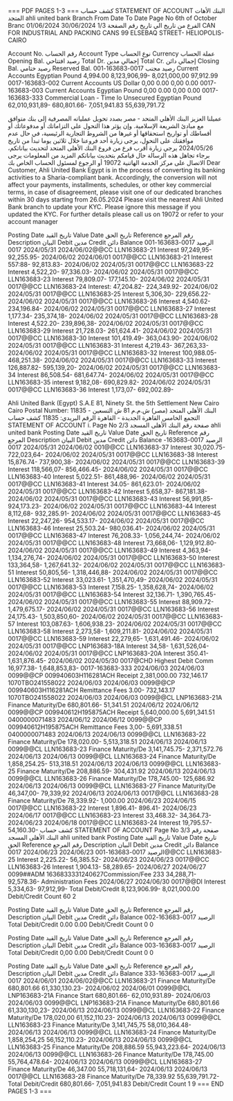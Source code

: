 === PDF PAGES 1-3 ===
كشف حساب
STATEMENT OF ACCOUNT
البنك الأهات المتجد
ahli united bank
Branch
From Date
To Date
Page No
6th of October Branc
01/06/2024
30/06/2024
1/3
الفرع
من تاريخ
الي تاريخ
رقم الصفحة
CAN FOR INDUSTRIAL AND PACKING CANS
99 ELSEBAQ STREET- HELIOPOLIS-CAIRO

Account No.
رقم الحساب
Account Type
نوع الحساب
Currency
عملة الحساب
Opening Bal.
رصيد افتتاحي
Total Dr.
إجمالي مدين
Total Cr.
إجمالي دائن
Closing Bal.
رصيد ختامي
Reserved Bal.
رصيد مجنب
0017-163683-001
Current Accounts
Egyptian Pound
4,994.00
8,123,906,99-
8,021,000,00
97,912.99
0017-163683-002
Current Accounts
US Dollar
0,00
0.00
0,00
0.00
0017-163683-003
Current Accounts
Egyptian Pound
0,00
0.00
0,00
0.00
0017-163683-333
Commercial Loan -
Time lo
Unsecured
Egyptian Pound
62,010,931,89-
680,801.66-
7,051,941.83
55,639,791.72

عميلنا العزيز
البنك الأهلي المتحد - مصر بصدد تحويل عملياته المصرفية إلى بنك متوافق مع مبادئ الشريعة الإسلامية. وإن يؤثر هذا التحول على التزاماتك أو مدفوعاتك أو أقساطك أو
تواريخ استحقاقها أو غيرها من الشروط التجارية الرئيسية، في حال عدم موافقتك على التحول، يرجى زيارة أحد فروعنا خلال ثلاثين يوما تبدأ من تاريخ 2024/05/26
يرجي زيارة أقرب فرع من فروع البنك الأهلى المتحد لتحديث بياناتكم، برجاء تجاهل هذه الرسالة حال قيامكم بتحديث بياناتكم
المزيد من المعلومات يرجى الاتصال على مركز الخدمة الهاتنية 19072 أو الرجوع لمسئول الحساب الخاص بك
Dear Customer,
Ahli United Bank Egypt is in the process of converting its banking activities to a Sharia-compliant bank. Accordingly, the
conversion will not affect your payments, installments, schedules, or other key commercial terms, in case of disagreement,
please visit one of our dedicated branches within 30 days starting from 26.05.2024
Please visit the nearest Ahli United Bank branch to update your KYC. Please ignore this message if you updated the KYC.
For further details please call us on 19072 or refer to your account manager

Posting Date
تاريخ القيد
Value Date
تاريخ الحق
Reference
رقم المرجع
Description
البيان
Debit
مدين
Credit
دائن
Balance
الرصيد
0017-163683-001
2024/06/02
2024/05/31
0017@@CC
LLN163683-21 Interest
97,249,95-
92,255.95-
2024/06/02
2024/06/01
0017@@CC
LLN163683-21 Interest
557:88-
92,813.83-
2024/06/02
2024/05/31
0017@@CC
LLN163683-22 Interest
4,522,20-
97,336.03-
2024/06/02
2024/05/31
0017@@CC
LLN163683-23 Interest
79,809.07-
177,145.10-
2024/06/02
2024/05/31
0017@@CC
LLN163683-24 Interest:
47,204.82-
224,349.92-
2024/06/02
2024/05/31
0017@@CC
LLN163683-25 Interest
5,306,30-
229,656.22-
2024/06/02
2024/05/31
0017@@CC
LLN163683-26 Interest
4,540.62-
234,196.84-
2024/06/02
2024/05/31
0017@@CC
LLN163683-27 Interest
1,177.34-
235,374,18-
2024/06/02
2024/05/31
0017@@CC
LLN163683-28 Interest
4,522.20-
239,896,38-
2024/06/02
2024/05/31
0017@@CC
LLN163683-29 Interest
21,728.03-
261,624.41-
2024/06/02
2024/05/31
0017@@CC
LLN163683-30 Interest
101,419.49-
363,043.90-
2024/06/02
2024/05/31
0017@@CC
LLN163683-31 Interest
4,219.43-
367,263,33-
2024/06/02
2024/05/31
0017@@CC
LLN163683-32 Interest
100,988.05-
468,251.38-
2024/06/02
2024/05/31
0017@@CC
LLN163683-33 Interest
126,887.82-
595,139,20-
2024/06/02
2024/05/31
0017@@CC
LLN163683-34 Interest
86,508.54-
681,647.74-
2024/06/02
2024/05/31
0017@@CC
LLN163683-35 interest
9,182,08-
690,829.82-
2024/06/02
2024/05/31
0017@@CC
LLN163683-36 Interest
1,173,07-
692,002.89-

Ahli United Bank (Egypt) S.A.E
81, Ninety St. the 5th Settlement
New Cairo Cairo
Postal Number: 11835
البنك الأهلي المتحد (مصر) ش.م.م
81 ش التسعين - التجمع الخامس
القاهرة الجديدة - القاهرة
الرقم البريدي: 11835
كشف حساب
STATEMENT OF ACCOUNT
i.
Page No
2/3
صفحة رقم
البنك الأهلى المسجد
ahli united bank
Posting Date
تاريخ القيد
Value Date
تاريخ الحق
Reference
رقم المرجع
Description
البيان
Debit
مدين
Credit
دائن
Balance
الرصيد
0017-163683-001
2024/06/02
2024/05/31
0017@@CC
LLN163683-37 Interest
30,020.75-
722,023,64-
2024/06/02
2024/05/31
0017@@CC
LLN163683-38 Interest
15,876.74-
737,900,38-
2024/06/02
2024/05/31
0017@@CC
LLN163683-39 Interest
118,566,07-
856,466.45-
2024/06/02
2024/05/31
0017@@CC
LLN163683-40 Interest
5,022.51-
861,488,96-
2024/06/02
2024/05/31
0017@@CC
LLN163683-41 Interest
34.05-
861,623.01-
2024/06/02
2024/05/31
0017@@CC
LLN163683-42 Interest
5,658,37-
867,181.38-
2024/06/02
2024/05/31
0017@@CC
LLN163683-43 Interest
56,991,85-
924,173.23-
2024/06/02
2024/05/31
0017@@CC
LLN163683-44 Interest
8,112,68-
932,285.91-
2024/06/02
2024/05/31
0017@@CC
LLN163683-45 Interest
22,247,26-
954,533.17-
2024/06/02
2024/05/31
0017@@CC
LLN163683-46 Interest
25,503.24-
980,036.41-
2024/06/02
2024/05/31
0017@@CC
LLN163683-47 Interest
76,208.33-
1,056,244,74-
2024/06/02
2024/05/31
0017@@CC
LLN163683-48 Interest
73,668,06-
1,129,912.80-
2024/06/02
2024/05/31
0017@@CC
LLN163683-49 Interest
4,363,94-
1,134,276,74-
2024/06/02
2024/05/31
0017@@CC
LLN163683-50 Interest
133,364,58-
1,267,641.32-
2024/06/02
2024/05/31
0017@@CC
LLN163683-51 Interest
50,805,56-
1,318,446,88-
2024/06/02
2024/05/31
0017@@CC
LLN163683-52 Interest
33,023.61-
1,351,470,49-
2024/06/02
2024/05/31
0017@@CC
LLN163683-53 Interest
7,158.25-
1,358,628,74-
2024/06/02
2024/05/31
0017@@CC
LLN163683-54 Interest
32,136.71-
1,390,765.45-
2024/06/02
2024/05/31
0017@@CC
LLN163683-55 Interest
88,909.72-
1,479,675.17-
2024/06/02
2024/05/31
0017@@CC
LLN163683-56 Interest
24,175.43-
1,503,850,60-
2024/06/02
2024/05/31
0017@@CC
LLN163683-57 Interest
103,087.63-
1,606,938.23-
2024/06/02
2024/05/31
0017@@CC
LLN163683-58 Interest
2,273,58-
1,609,211.81-
2024/06/02
2024/05/31
0017@@CC
LLN163683-59 Interest
22,279,65-
1,631,491.46-
2024/06/02
2024/05/31
0017@@CC
LNP163683-18A Interest
34,58-
1,631,526,04-
2024/06/02
2024/05/31
0017@@CC
LNP163683-20A Interest
350.41-
1,631,876.45-
2024/06/02
2024/05/30
0017@CHD
Highest Debit Comm
16,977.38-
1,648,853,83-
0017-163683-333
2024/06/03
2024/06/03
0099@@CP
009940603H116281ACH Receipt
2,381,000.00
732,146.17
1070TBO241558022
2024/06/03
2024/06/03
0099@@CP
009940603H116281ACH Remittance Fees
3.00-
732,143.17
1070TBO241558022
2024/06/03
2024/06/03
0099@@CL
LNP163683-21A Finance Maturity/De
680,801.66-
51,341.51
2024/06/12
2024/06/12
0099@@CP
009940612H195875ACH Receipt
5,640,000.00
5,691,341.51
0400000071483
2024/06/12
2024/06/12
0099@@CP
009940612H195875ACH Remittance Fees
3,00-
5,691,338.51
0400000071483
2024/06/13
2024/06/13
0099@@CL
LLN163683-22 Finance Maturity/De
178,020.00-
5,513,318.51
2024/06/13
2024/06/13
0099@@CL
LLN163683-23 Finance Maturity/De
3,141,745.75-
2,371,572.76
2024/06/13
2024/06/13
0099@@CL
LLN163683-24 Finance Maturity/De
1,858,254.25-
513,318.51
2024/06/13
2024/06/13
0099@@CL
LLN163683-25 Finance Maturity/De
208,886.59-
304,431.92
2024/06/13
2024/06/13
0099@@CL
LLN163683-26 Finance Maturity/De
178,745.00-
125,686.92
2024/06/13
2024/06/13
0099@@CL
LLN163683-27 Finance Maturity/De
46,347,00-
79,339,92
2024/06/13
2024/06/13
0017@@CL
LLN163683-28 Finance Maturity/De
78,339.92-
1,000.00
2024/06/23
2024/06/15
0017@@CC
LLN163683-22 Interest
1,896.41-
896.41-
2024/06/23
2024/06/17
0017@@CC
LLN163683-23 Interest
33,468.32-
34,364.73-
2024/06/23
2024/06/18
0017@@CC
LLN163683-24 Interest
19,795.57-
54,160.30-
كشف حساب
STATEMENT OF ACCOUNT
Page No 3/3
صفحة رقم
البنك الأهلى المسجد
ahli united bank
Posting Date
تاريخ القيد
Value Date
تاريخ الحق
Reference
رقم المرجع
Description
البيان
Debit
مدين
Credit
دائن
Balance
الرصيد
0017-163683-001
2024/06/23
2024/06/23
0017@@CC
LLN163683-25 Interest
2,225.22-
56,385.52-
2024/06/23
2024/06/23
0017@@CC
LLN163683-26 Interest
1,904.13-
58,289.65-
2024/06/27
2024/06/27
0099##ADM
1636833331240627Commission/Fee 233
34,288,71-
92,578.36-
Administration Fees
2024/06/27
2024/06/30
0017@@DI
Interest
5,334,63-
97,912,99-
Total Debit/Credit
8,123,906.99-
8,021,000.00
Debit/Credit Count
60
2

Posting Date
تاريخ القيد
Value Date
تاريخ الحق
Reference
رقم المرجع
Description
البيان
Debit
مدين
Credit
دائن
Balance
الرصيد
0017-163683-002
Total Debit/Credit
0.00
0.00
Debit/Credit Count
0
0

Posting Date
تاريخ القيد
Value Date
تاريخ الحق
Reference
رقم المرجع
Description
البيان
Debit
مدين
Credit
دائن
Balance
الرصيد
0017-163683-003
Total Debit/Credit
0,00
0.00
Debit/Credit Count
0
0

Posting Date
تاريخ القيد
Value Date
تاريخ الحق
Reference
رقم المرجع
Description
البيان
Debit
مدين
Credit
دائن
Balance
الرصيد
0017-163683-333
2024/06/02
2024/06/01
0017@@CC
LLN163683-21 Finance Maturity/De
680,801.66
61,330,130.23-
2024/06/02
2024/06/01
0099@@CL
LNP163683-21A Finance Start
680,801.66-
62,010,931.89-
2024/06/03
2024/06/03
0099@@CL
LNP163683-21A Finance Maturity/De
680,801.66
61,330,130,23-
2024/06/13
2024/06/13
0099@@CL
LLN163683-22 Finance Maturity/De
178,020,00
61,152,110.23-
2024/06/13
2024/06/13
0099@@CL
LLN163683-23 Finance Maturity/De
3,141,745,75
58,010,364.48-
2024/06/13
2024/06/13
0099@@CL
LLN163683-24 Finance Maturity/De
1,858,254,25
56,152,110.23-
2024/06/13
2024/06/13
0099@@CL
LLN163683-25 Finance Maturity/De
208,886.59
55,943,223.64-
2024/06/13
2024/06/13
0099@@CL
LLN163683-26 Finance Maturity/De
178,745.00
55,764,478.64-
2024/06/13
2024/06/13
0099@@CL
LLN163683-27 Finance Maturity/De
46,347.00
55,718,131,64-
2024/06/13
2024/06/13
0017@@CL
LLN163683-28 Finance Maturity/De
78,339.92
55,639,791.72-
Total Debit/Credit
680,801.66-
7,051,941.83
Debit/Credit Count
1
9
=== END PAGES 1-3 ===